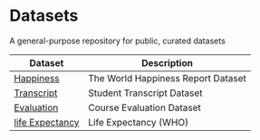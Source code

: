 # Datasets

A general-purpose repository for public, curated datasets

| Dataset | Description |
| --- | --- |
| [Happiness](happiness) | The World Happiness Report Dataset |
| [Transcript](transcript) | Student Transcript Dataset |
| [Evaluation](evaluation) | Course Evaluation Dataset |
| [life Expectancy](life_expectancy) | Life Expectancy (WHO) |
